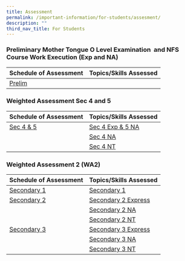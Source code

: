 ```yaml
---
title: Assessment
permalink: /important-information/for-students/assesment/
description: ""
third_nav_title: For Students
---
```

### Preliminary Mother Tongue O Level Examination  and NFS Course Work Execution (Exp and NA)



| Schedule of Assessment | Topics/Skills Assessed |
| -------- | -------- |
| [Prelim](https://drive.google.com/file/d/1iHyQ7HmLV3argIjtVl5I7cDEZQg39HFl/view?usp=share_link)     |      |



### Weighted Assessment Sec 4 and 5



| Schedule of Assessment | Topics/Skills Assessed |
| -------- | -------- |
| [Sec 4 & 5](https://drive.google.com/file/d/1DzqKNHQyJ_pxYGKdLL7oXOaoXQsZwWkh/view?usp=share_link)    | [Sec 4 Exp & 5 NA](https://drive.google.com/file/d/1QUsTo_nikk0HXbtBR_LS1P7b09aY0CYl/view?usp=share_link)|
| | [Sec 4 NA](https://drive.google.com/file/d/1fzkDSfbqb54zfGK6eFU1CjCzf7Oocawl/view?usp=share_link)|
| | [Sec 4 NT](https://drive.google.com/file/d/1suzBx0_OYLutoaZs6Nu_pdHmmqz5S_WI/view?usp=share_link)|



	
### 	Weighted Assessment 2 (WA2)



|  Schedule of Assessment | Topics/Skills Assessed |
| -------- | -------- |
| [Secondary 1](https://drive.google.com/file/d/1Gg3bJgxuVg9tEsjPegvJrOi33AdpO78J/view?usp=drive_link)     | [Secondary 1](https://drive.google.com/file/d/17n0dJR2M0aGMFYSu8QCQPVGS6bhvXaWd/view?usp=drive_link)  | 
| [Secondary 2](https://drive.google.com/file/d/1vGg3W2A3yYQfKx-NI_SXZQ5ya1vvAuAg/view?usp=share_link)     | [Secondary 2 Express](https://drive.google.com/file/d/1xgJ6IY_1lhtNuIu3AEASX9wTLOshW0r8/view?usp=share_link)  | 
|     | [Secondary 2 NA](https://drive.google.com/file/d/1qNAaQJe6Ow6EZ1-TQlUYR3izAq34hhwL/view?usp=share_link)    | 
|     | [Secondary 2 NT](https://drive.google.com/file/d/1DCTcABTuyhJdbLnidpmzBuA8EAAWjGmj/view?usp=share_link)     | 
| [Secondary 3](https://drive.google.com/file/d/1gwgAI6jt0D3XPHbCdQe_-Zrt9m-hUJbt/view?usp=share_link)     | [Secondary 3 Express](https://drive.google.com/file/d/1VAxoW1foa4Cqz2ACoChzCZ6a4Ii8a3d7/view?usp=share_link)     | 
|      | [Secondary 3 NA](https://drive.google.com/file/d/1428sFC7LszbiaPCalpyreYFm8vwMHJWX/view?usp=share_link)     | 
|      | [Secondary 3 NT](https://drive.google.com/file/d/1tBTsGgunXAl90zm_SSucAcITovC1y3iB/view?usp=share_link)     |